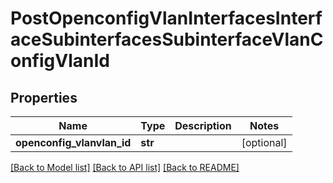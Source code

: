 # PostOpenconfigVlanInterfacesInterfaceSubinterfacesSubinterfaceVlanConfigVlanId

## Properties
Name | Type | Description | Notes
------------ | ------------- | ------------- | -------------
**openconfig_vlanvlan_id** | **str** |  | [optional] 

[[Back to Model list]](../README.md#documentation-for-models) [[Back to API list]](../README.md#documentation-for-api-endpoints) [[Back to README]](../README.md)


